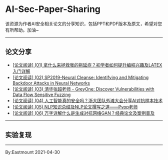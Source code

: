 # AI-Sec-Paper-Sharing
该资源为作者AI安全相关论文的分享知识，包括PPT和PDF版本及原文，希望对您有所帮助。加油~


---

## 论文分享

- [[论文阅读] (01) 拿什么来拯救我的拖延症？初学者如何提升编程兴趣及LATEX入门详解](https://blog.csdn.net/Eastmount/article/details/106886194)
- [[论文阅读] (02) SP2019-Neural Cleanse: Identifying and Mitigating Backdoor Attacks in Neural Networks](https://blog.csdn.net/Eastmount/article/details/107283275)
- [[论文阅读] (03) 清华张超老师 - GreyOne: Discover Vulnerabilities with Data Flow Sensitive Fuzzing](https://blog.csdn.net/Eastmount/article/details/107825286)
- [[论文阅读] (04) 人工智能真的安全吗？浙大团队外滩大会分享AI对抗样本技术](https://blog.csdn.net/Eastmount/article/details/108890639)
- [[论文阅读] (05) NLP知识总结及NLP论文撰写之道——Pvop老师](https://blog.csdn.net/Eastmount/article/details/109825633)
- [[论文阅读] (06) 万字详解什么是生成对抗网络GAN？经典论文及案例普及](https://blog.csdn.net/Eastmount/article/details/115346166)

---

## 实验复现


---

By:Eastmount 2021-04-30
